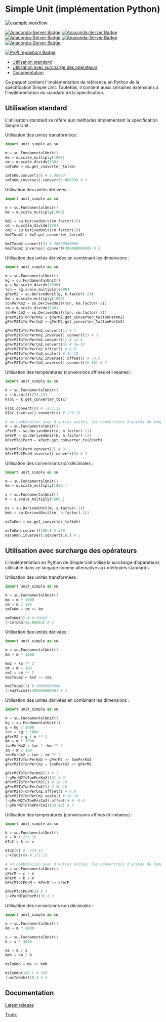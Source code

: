 # Simple Unit (implémentation Python)

[![example workflow](https://github.com/SamuelAndresPascal/cosmoloj-py/actions/workflows/unit_simple.yml/badge.svg)](https://github.com/SamuelAndresPascal/cosmoloj-py/actions)

[![Anaconda-Server Badge](https://anaconda.org/cosmoloj/unit-simple/badges/version.svg)](https://anaconda.org/cosmoloj/unit-simple)
[![Anaconda-Server Badge](https://anaconda.org/cosmoloj/unit-simple/badges/latest_release_date.svg)](https://anaconda.org/cosmoloj/unit-simple)
[![Anaconda-Server Badge](https://anaconda.org/cosmoloj/unit-simple/badges/latest_release_relative_date.svg)](https://anaconda.org/cosmoloj/unit-simple)
[![Anaconda-Server Badge](https://anaconda.org/cosmoloj/unit-simple/badges/platforms.svg)](https://anaconda.org/cosmoloj/unit-simple)
[![Anaconda-Server Badge](https://anaconda.org/cosmoloj/unit-simple/badges/license.svg)](https://anaconda.org/cosmoloj/unit-simple)

[![PyPI repository Badge](https://badge.fury.io/py/unit-simple.svg)](https://badge.fury.io/py/unit-simple)

* [Utilisation standard](#Utilisation-standard)
* [Utilisation avec surcharge des opérateurs](#Utilisation-avec-surcharge-des-opérateurs)
* [Documentation](#documentation)

Ce paquet contient l'implémentation de référence en Python de la spécification Simple Unit. Toutefois, il contient
aussi certaines extensions à l'implémentation du standard de la spécification.

## Utilisation standard

L'utilisation standard se réfère aux méthodes implémentant la spécification Simple Unit.

Utilisation des unités transformées :

```py
import unit_simple as su

m = su.FundamentalUnit()
km = m.scale_multiply(1000)
cm = m.scale_divide(100)
cmToKm = cm.get_converter_to(km)

cmToKm.convert(3) # 0.00003
cmToKm.inverse().convert(0.00003) # 3
```

Utilisation des unités dérivées :

```py
import unit_simple as su

m = su.FundamentalUnit()
km = m.scale_multiply(1000)

km2 = su.DerivedUnit(km.factor(2))
cm = m.scale_divide(100)
cm2 = su.DerivedUnit(cm.factor(2))
km2Tocm2 = km2.get_converter_to(cm2)

km2Tocm2.convert(3) # 30000000000
km2Tocm2.inverse().convert(30000000000) # 3
```

Utilisation des unités dérivées en combinant les dimensions :

```py
import unit_simple as su

m = su.FundamentalUnit()
kg = su.FundamentalUnit()
g = kg.scale_divide(1000)
ton = kg.scale_multiply(1000)
gPerM2 = su.DerivedUnit(g, m.factor(-2))
km = m.scale_multiply(1000)
tonPerKm2 = su.DerivedUnit(ton, km.factor(-2))
cm = m.scale_divide(100)
tonPerCm2 = su.DerivedUnit(ton, cm.factor(-2))
gPerM2ToTonPerKm2 = gPerM2.get_converter_to(tonPerKm2)
gPerM2ToTonPerCm2 = gPerM2.get_converter_to(tonPerCm2)

gPerM2ToTonPerKm2.convert(1) # 1
gPerM2ToTonPerKm2.inverse().convert(3) # 3
gPerM2ToTonPerCm2.convert(1) # 1e-4
gPerM2ToTonPerCm2.convert(3) # 3e-10
gPerM2ToTonPerCm2.offset() # 0.0
gPerM2ToTonPerCm2.scale() # 1e-10
gPerM2ToTonPerCm2.inverse().offset() # -0.0
gPerM2ToTonPerCm2.inverse().convert(3e-10) # 3
```

Utilisation des températures (conversions affines et linéaires) :

```py
import unit_simple as su

k = su.FundamentalUnit()
c = k.shift(273.15)
kToC = k.get_converter_to(c)

kToC.convert(0) # -273.15
kToC.inverse().convert(0) # 273.15

# en combinaison avec d'autres unités, les conversions d'unités de températures doivent devenir linéaires
m = su.FundamentalUnit()
cPerM = su.DerivedUnit(c, m.factor(-1))
kPerM = su.DerivedUnit(k, m.factor(-1))
kPerMToCPerM = kPerM.get_converter_to(cPerM)

kPerMToCPerM.convert(3) # 3
kPerMToCPerM.inverse().convert(3) # 3
```

Utilisation des conversions non décimales :

```py
import unit_simple as su

m = su.FundamentalUnit()
km = m.scale_multiply(1000.)

s = su.FundamentalUnit()
h = s.scale_multiply(3600.)

ms = su.DerivedUnit(m, s.factor(-1))
kmh = su.DerivedUnit(km, h.factor(-1))

msToKmh = ms.get_converter_to(kmh)

msToKmh.convert(100.) # 360
msToKmh.inverse().convert(18.) # 5
```

## Utilisation avec surcharge des opérateurs

L'implémentation en Python de Simple Unit utilise la surcharge d'opérateurs utilisable dans ce langage comme
alternative aux méthodes standards.

Utilisation des unités transformées :

```py
import unit_simple as su

m = su.FundamentalUnit()
km = m * 1000
cm = m / 100
cmToKm = cm >> km

cmToKm(3) # 0.00003
(~cmToKm)(0.00003) # 3
```

Utilisation des unités dérivées :

```py
import unit_simple as su

m = su.FundamentalUnit()
km = m * 1000

km2 = km ** 2
cm = m / 100
cm2 = cm ** 2
km2Tocm2 = km2 >> cm2

km2Tocm2(3) # 30000000000
(~km2Tocm2)(30000000000) # 3
```

Utilisation des unités dérivées en combinant les dimensions :

```py
import unit_simple as su

m = su.FundamentalUnit()
kg = su.FundamentalUnit()
g = kg / 1000
ton = kg * 1000
gPerM2 = g / m ** 2
km = m * 1000
tonPerKm2 = ton * ~km ** 2
cm = m / 100
tonPerCm2 = ton / cm ** 2
gPerM2ToTonPerKm2 = gPerM2 >> tonPerKm2
gPerM2ToTonPerCm2 = tonPerCm2 << gPerM2

gPerM2ToTonPerKm2(1) # 1
(~gPerM2ToTonPerKm2)(3) # 3
gPerM2ToTonPerCm2(1) # 1e-10
gPerM2ToTonPerCm2(3) # 3e-10
gPerM2ToTonPerCm2.offset() # 0.0
gPerM2ToTonPerCm2.scale() # 1e-10
(~gPerM2ToTonPerCm2).offset() # -0.0
(~gPerM2ToTonPerCm2)(3e-10) # 3
```

Utilisation des températures (conversions affines et linéaires) :

```py
import unit_simple as su

k = su.FundamentalUnit()
c = k + 273.15
kToC = k >> c

kToC(0) # -273.15
(~kToC)(0) # 273.15

# en combinaison avec d'autres unités, les conversions d'unités de températures doivent devenir linéaires
m = su.FundamentalUnit()
cPerM = c / m
kPerM = k / m
kPerMToCPerM = kPerM >> cPerM

kPerMToCPerM(3) # 3
(~kPerMToCPerM)(3) # 3
```

Utilisation des conversions non décimales :

```py
import unit_simple as su

m = su.FundamentalUnit()
km = m * 1000.

s = su.FundamentalUnit()
h = s * 3600.

ms = m / s
kmh = km / h

msToKmh = ms >> kmh

msToKmh(100.) # 360
(~msToKmh)(18.) # 5
```

## Documentation

[Latest release](https://cosmoloj.com/mkdocs/unit-simple/latest/)

[Trunk](https://cosmoloj.com/mkdocs/unit-simple/master/)
